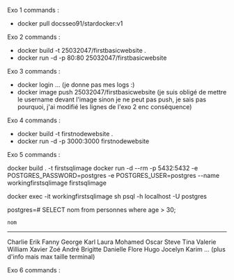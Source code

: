 Exo 1 commands : 

- docker pull docsseo91/stardocker:v1

Exo 2 commands :

- docker build -t 25032047/firstbasicwebsite .
- docker run -d -p 80:80 25032047/firstbasicwebsite


Exo 3 commands :

- docker login ... (je donne pas mes logs :)
- docker image push 25032047/firstbasicwebsite
(je suis obligé de mettre le username devant l'image sinon je ne peut pas push, je sais pas pourquoi, j'ai modifié les lignes de l'exo 2 enc conséquence)


Exo 4 commands :

- docker build -t firstnodewebsite .
- docker run -d -p 3000:3000 firstnodewebsite


Exo 5 commands :

docker build . -t firstsqlimage
docker run -d --rm -p 5432:5432 -e POSTGRES_PASSWORD=postgres -e POSTGRES_USER=postgres --name workingfirstsqlimage firstsqlimage

docker exec -it workingfirstsqlimage sh
psql -h localhost -U postgres

postgres=# SELECT nom from personnes where age > 30;

    nom
-----------
 Charlie
 Erik
 Fanny
 George
 Karl
 Laura
 Mohamed
 Oscar
 Steve
 Tina
 Valerie
 William
 Xavier
 Zoé
 André
 Brigitte
 Danielle
 Flore
 Hugo
 Jocelyn
 Karim
 ... (plus d'info mais max taille terminal)


 Exo 6 commands :